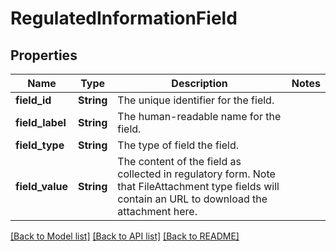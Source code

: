 # RegulatedInformationField

## Properties

Name | Type | Description | Notes
------------ | ------------- | ------------- | -------------
**field_id** | **String** | The unique identifier for the field. | 
**field_label** | **String** | The human-readable name for the field. | 
**field_type** | **String** | The type of field the field. | 
**field_value** | **String** | The content of the field as collected in regulatory form. Note that FileAttachment type fields will contain an URL to download the attachment here. | 

[[Back to Model list]](../README.md#documentation-for-models) [[Back to API list]](../README.md#documentation-for-api-endpoints) [[Back to README]](../README.md)


